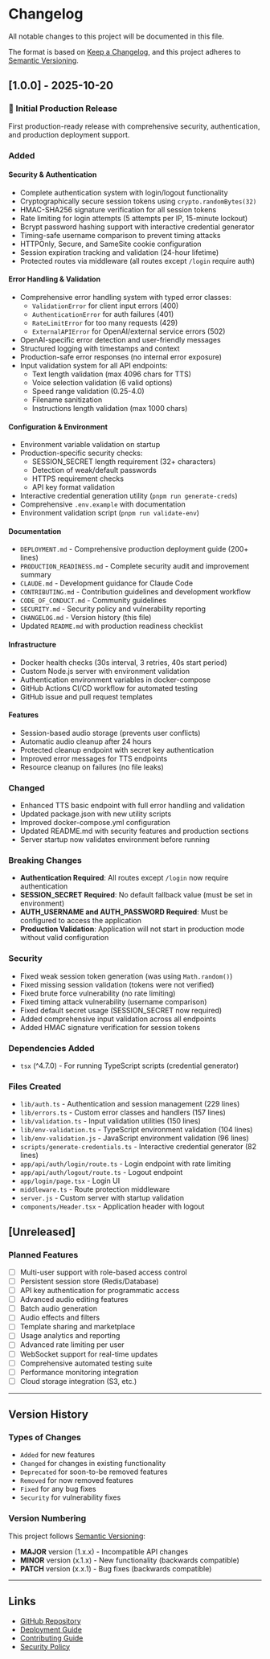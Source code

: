 # Changelog

All notable changes to this project will be documented in this file.

The format is based on [Keep a Changelog](https://keepachangelog.com/en/1.0.0/),
and this project adheres to [Semantic Versioning](https://semver.org/spec/v2.0.0.html).

## [1.0.0] - 2025-10-20

### 🎉 Initial Production Release

First production-ready release with comprehensive security, authentication, and production deployment support.

### Added

#### Security & Authentication
- Complete authentication system with login/logout functionality
- Cryptographically secure session tokens using `crypto.randomBytes(32)`
- HMAC-SHA256 signature verification for all session tokens
- Rate limiting for login attempts (5 attempts per IP, 15-minute lockout)
- Bcrypt password hashing support with interactive credential generator
- Timing-safe username comparison to prevent timing attacks
- HTTPOnly, Secure, and SameSite cookie configuration
- Session expiration tracking and validation (24-hour lifetime)
- Protected routes via middleware (all routes except `/login` require auth)

#### Error Handling & Validation
- Comprehensive error handling system with typed error classes:
  - `ValidationError` for client input errors (400)
  - `AuthenticationError` for auth failures (401)
  - `RateLimitError` for too many requests (429)
  - `ExternalAPIError` for OpenAI/external service errors (502)
- OpenAI-specific error detection and user-friendly messages
- Structured logging with timestamps and context
- Production-safe error responses (no internal error exposure)
- Input validation system for all API endpoints:
  - Text length validation (max 4096 chars for TTS)
  - Voice selection validation (6 valid options)
  - Speed range validation (0.25-4.0)
  - Filename sanitization
  - Instructions length validation (max 1000 chars)

#### Configuration & Environment
- Environment variable validation on startup
- Production-specific security checks:
  - SESSION_SECRET length requirement (32+ characters)
  - Detection of weak/default passwords
  - HTTPS requirement checks
  - API key format validation
- Interactive credential generation utility (`pnpm run generate-creds`)
- Comprehensive `.env.example` with documentation
- Environment validation script (`pnpm run validate-env`)

#### Documentation
- `DEPLOYMENT.md` - Comprehensive production deployment guide (200+ lines)
- `PRODUCTION_READINESS.md` - Complete security audit and improvement summary
- `CLAUDE.md` - Development guidance for Claude Code
- `CONTRIBUTING.md` - Contribution guidelines and development workflow
- `CODE_OF_CONDUCT.md` - Community guidelines
- `SECURITY.md` - Security policy and vulnerability reporting
- `CHANGELOG.md` - Version history (this file)
- Updated `README.md` with production readiness checklist

#### Infrastructure
- Docker health checks (30s interval, 3 retries, 40s start period)
- Custom Node.js server with environment validation
- Authentication environment variables in docker-compose
- GitHub Actions CI/CD workflow for automated testing
- GitHub issue and pull request templates

#### Features
- Session-based audio storage (prevents user conflicts)
- Automatic audio cleanup after 24 hours
- Protected cleanup endpoint with secret key authentication
- Improved error messages for TTS endpoints
- Resource cleanup on failures (no file leaks)

### Changed
- Enhanced TTS basic endpoint with full error handling and validation
- Updated package.json with new utility scripts
- Improved docker-compose.yml configuration
- Updated README.md with security features and production sections
- Server startup now validates environment before running

### Breaking Changes
- **Authentication Required**: All routes except `/login` now require authentication
- **SESSION_SECRET Required**: No default fallback value (must be set in environment)
- **AUTH_USERNAME and AUTH_PASSWORD Required**: Must be configured to access the application
- **Production Validation**: Application will not start in production mode without valid configuration

### Security
- Fixed weak session token generation (was using `Math.random()`)
- Fixed missing session validation (tokens were not verified)
- Fixed brute force vulnerability (no rate limiting)
- Fixed timing attack vulnerability (username comparison)
- Fixed default secret usage (SESSION_SECRET now required)
- Added comprehensive input validation across all endpoints
- Added HMAC signature verification for session tokens

### Dependencies Added
- `tsx` (^4.7.0) - For running TypeScript scripts (credential generator)

### Files Created
- `lib/auth.ts` - Authentication and session management (229 lines)
- `lib/errors.ts` - Custom error classes and handlers (157 lines)
- `lib/validation.ts` - Input validation utilities (150 lines)
- `lib/env-validation.ts` - TypeScript environment validation (104 lines)
- `lib/env-validation.js` - JavaScript environment validation (96 lines)
- `scripts/generate-credentials.ts` - Interactive credential generator (82 lines)
- `app/api/auth/login/route.ts` - Login endpoint with rate limiting
- `app/api/auth/logout/route.ts` - Logout endpoint
- `app/login/page.tsx` - Login UI
- `middleware.ts` - Route protection middleware
- `server.js` - Custom server with startup validation
- `components/Header.tsx` - Application header with logout

## [Unreleased]

### Planned Features
- [ ] Multi-user support with role-based access control
- [ ] Persistent session store (Redis/Database)
- [ ] API key authentication for programmatic access
- [ ] Advanced audio editing features
- [ ] Batch audio generation
- [ ] Audio effects and filters
- [ ] Template sharing and marketplace
- [ ] Usage analytics and reporting
- [ ] Advanced rate limiting per user
- [ ] WebSocket support for real-time updates
- [ ] Comprehensive automated testing suite
- [ ] Performance monitoring integration
- [ ] Cloud storage integration (S3, etc.)

---

## Version History

### Types of Changes
- `Added` for new features
- `Changed` for changes in existing functionality
- `Deprecated` for soon-to-be removed features
- `Removed` for now removed features
- `Fixed` for any bug fixes
- `Security` for vulnerability fixes

### Version Numbering
This project follows [Semantic Versioning](https://semver.org/):
- **MAJOR** version (1.x.x) - Incompatible API changes
- **MINOR** version (x.1.x) - New functionality (backwards compatible)
- **PATCH** version (x.x.1) - Bug fixes (backwards compatible)

---

## Links
- [GitHub Repository](https://github.com/Systemsaholic/phone-prompt-generator)
- [Deployment Guide](./DEPLOYMENT.md)
- [Contributing Guide](./CONTRIBUTING.md)
- [Security Policy](./SECURITY.md)
